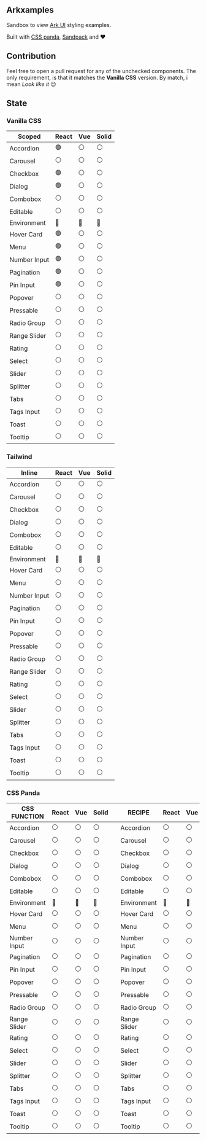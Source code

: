 ## Arkxamples

Sandbox to view [Ark UI](https://github.com/chakra-ui/ark) styling examples.

Built with [CSS panda](), [Sandpack](sandpack.codesandbox.io/) and ❤️

## Contribution

Feel free to open a pull request for any of the unchecked components. The only requirement, is that it matches the **Vanilla CSS** version. By match, i mean _Look like it_ 😉

## State

### Vanilla CSS

| Scoped       | React | Vue | Solid |
| ------------ | ----- | --- | ----- |
| Accordion    | 🟢    | ⚪  | ⚪    |
| Carousel     | ⚪    | ⚪  | ⚪    |
| Checkbox     | 🟢    | ⚪  | ⚪    |
| Dialog       | 🟢    | ⚪  | ⚪    |
| Combobox     | ⚪    | ⚪  | ⚪    |
| Editable     | ⚪    | ⚪  | ⚪    |
| Environment  | 🌚    | 🌚  | 🌚    |
| Hover Card   | 🟢    | ⚪  | ⚪    |
| Menu         | 🟢    | ⚪  | ⚪    |
| Number Input | 🟢    | ⚪  | ⚪    |
| Pagination   | 🟢    | ⚪  | ⚪    |
| Pin Input    | 🟢    | ⚪  | ⚪    |
| Popover      | ⚪    | ⚪  | ⚪    |
| Pressable    | ⚪    | ⚪  | ⚪    |
| Radio Group  | ⚪    | ⚪  | ⚪    |
| Range Slider | ⚪    | ⚪  | ⚪    |
| Rating       | ⚪    | ⚪  | ⚪    |
| Select       | ⚪    | ⚪  | ⚪    |
| Slider       | ⚪    | ⚪  | ⚪    |
| Splitter     | ⚪    | ⚪  | ⚪    |
| Tabs         | ⚪    | ⚪  | ⚪    |
| Tags Input   | ⚪    | ⚪  | ⚪    |
| Toast        | ⚪    | ⚪  | ⚪    |
| Tooltip      | ⚪    | ⚪  | ⚪    |

### Tailwind

| Inline       | React | Vue | Solid |
| ------------ | ----- | --- | ----- |
| Accordion    | ⚪    | ⚪  | ⚪    |
| Carousel     | ⚪    | ⚪  | ⚪    |
| Checkbox     | ⚪    | ⚪  | ⚪    |
| Dialog       | ⚪    | ⚪  | ⚪    |
| Combobox     | ⚪    | ⚪  | ⚪    |
| Editable     | ⚪    | ⚪  | ⚪    |
| Environment  | 🌚    | 🌚  | 🌚    |
| Hover Card   | ⚪    | ⚪  | ⚪    |
| Menu         | ⚪    | ⚪  | ⚪    |
| Number Input | ⚪    | ⚪  | ⚪    |
| Pagination   | ⚪    | ⚪  | ⚪    |
| Pin Input    | ⚪    | ⚪  | ⚪    |
| Popover      | ⚪    | ⚪  | ⚪    |
| Pressable    | ⚪    | ⚪  | ⚪    |
| Radio Group  | ⚪    | ⚪  | ⚪    |
| Range Slider | ⚪    | ⚪  | ⚪    |
| Rating       | ⚪    | ⚪  | ⚪    |
| Select       | ⚪    | ⚪  | ⚪    |
| Slider       | ⚪    | ⚪  | ⚪    |
| Splitter     | ⚪    | ⚪  | ⚪    |
| Tabs         | ⚪    | ⚪  | ⚪    |
| Tags Input   | ⚪    | ⚪  | ⚪    |
| Toast        | ⚪    | ⚪  | ⚪    |
| Tooltip      | ⚪    | ⚪  | ⚪    |

### CSS Panda

| CSS FUNCTION | React | Vue | Solid |     | RECIPE       | React | Vue | Solid |
| ------------ | ----- | --- | ----- | --- | ------------ | ----- | --- | ----- |
| Accordion    | ⚪    | ⚪  | ⚪    |     | Accordion    | ⚪    | ⚪  | ⚪    |
| Carousel     | ⚪    | ⚪  | ⚪    |     | Carousel     | ⚪    | ⚪  | ⚪    |
| Checkbox     | ⚪    | ⚪  | ⚪    |     | Checkbox     | ⚪    | ⚪  | ⚪    |
| Dialog       | ⚪    | ⚪  | ⚪    |     | Dialog       | ⚪    | ⚪  | ⚪    |
| Combobox     | ⚪    | ⚪  | ⚪    |     | Combobox     | ⚪    | ⚪  | ⚪    |
| Editable     | ⚪    | ⚪  | ⚪    |     | Editable     | ⚪    | ⚪  | ⚪    |
| Environment  | 🌚    | 🌚  | 🌚    |     | Environment  | 🌚    | 🌚  | 🌚    |
| Hover Card   | ⚪    | ⚪  | ⚪    |     | Hover Card   | ⚪    | ⚪  | ⚪    |
| Menu         | ⚪    | ⚪  | ⚪    |     | Menu         | ⚪    | ⚪  | ⚪    |
| Number Input | ⚪    | ⚪  | ⚪    |     | Number Input | ⚪    | ⚪  | ⚪    |
| Pagination   | ⚪    | ⚪  | ⚪    |     | Pagination   | ⚪    | ⚪  | ⚪    |
| Pin Input    | ⚪    | ⚪  | ⚪    |     | Pin Input    | ⚪    | ⚪  | ⚪    |
| Popover      | ⚪    | ⚪  | ⚪    |     | Popover      | ⚪    | ⚪  | ⚪    |
| Pressable    | ⚪    | ⚪  | ⚪    |     | Pressable    | ⚪    | ⚪  | ⚪    |
| Radio Group  | ⚪    | ⚪  | ⚪    |     | Radio Group  | ⚪    | ⚪  | ⚪    |
| Range Slider | ⚪    | ⚪  | ⚪    |     | Range Slider | ⚪    | ⚪  | ⚪    |
| Rating       | ⚪    | ⚪  | ⚪    |     | Rating       | ⚪    | ⚪  | ⚪    |
| Select       | ⚪    | ⚪  | ⚪    |     | Select       | ⚪    | ⚪  | ⚪    |
| Slider       | ⚪    | ⚪  | ⚪    |     | Slider       | ⚪    | ⚪  | ⚪    |
| Splitter     | ⚪    | ⚪  | ⚪    |     | Splitter     | ⚪    | ⚪  | ⚪    |
| Tabs         | ⚪    | ⚪  | ⚪    |     | Tabs         | ⚪    | ⚪  | ⚪    |
| Tags Input   | ⚪    | ⚪  | ⚪    |     | Tags Input   | ⚪    | ⚪  | ⚪    |
| Toast        | ⚪    | ⚪  | ⚪    |     | Toast        | ⚪    | ⚪  | ⚪    |
| Tooltip      | ⚪    | ⚪  | ⚪    |     | Tooltip      | ⚪    | ⚪  | ⚪    |
